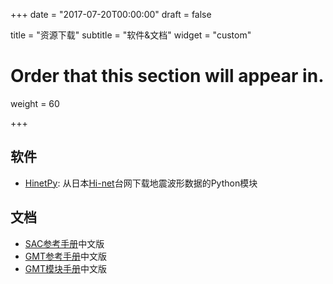 +++
date = "2017-07-20T00:00:00"
draft = false

title = "资源下载"
subtitle = "软件&文档"
widget = "custom"

# Order that this section will appear in.
weight = 60

+++

## 软件

- [HinetPy](https://seisman.github.io/HinetPy/): 从日本[Hi-net](http://www.hinet.bosai.go.jp/)台网下载地震波形数据的Python模块

## 文档

- [SAC参考手册](https://seisman.github.io/SAC_Docs_zh/)中文版
- [GMT参考手册](http://docs.gmt-china.org/)中文版
- [GMT模块手册](http://modules.gmt-china.org/)中文版
